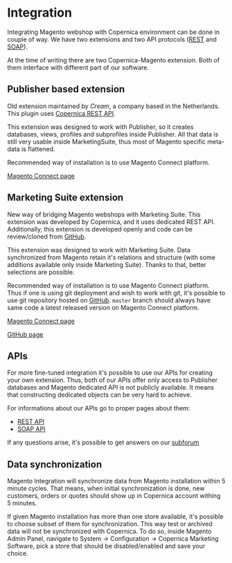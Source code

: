 # Integration

Integrating Magento webshop with Copernica environment can be done in couple of
way. We have two extensions and two API protocols ([REST](https://en.wikipedia.org/wiki/Representational_state_transfer) and [SOAP](https://en.wikipedia.org/wiki/SOAP)).

At the time of writing there are two Copernica-Magento extension. Both of them 
interface with different part of our software.

## Publisher based extension

Old extension maintained by *Cream*, a company based in the Netherlands. This 
plugin uses [Copernica REST API](http://www.copernica.com/en/support/rest/the-copernica-rest-api "Copernica REST API documentation page").

This extension was designed to work with Publisher, so it creates databases, 
views, profiles and subprofiles inside Publisher. All that data is still very 
usable inside MarketingSuite, thus most of Magento specific meta-data is 
flattened.

Recommended way of installation is to use Magento Connect platform.

[Magento Connect page](http://www.magentocommerce.com/magento-connect/copernica-marketing-software.html)

## Marketing Suite extension

New way of bridging Magento webshops with Marketing Suite. This extension was
developed by Copernica, and it uses dedicated REST API. Additionally, this 
extension is developed openly and code can be review/cloned from [GitHub]((https://github.com/CopernicaMarketingSoftware/MAGENTO)).

This extension was designed to work with Marketing Suite. Data synchronized from
Magento retain it's relations and structure (with some additions available only
inside Marketing Suite). Thanks to that, better selections are possible.

Recommended way of installation is to use Magento Connect platform. Thus if one
is using git deployment and wish to work with git, it's possible to use git 
repository hosted on [GitHub](https://github.com/CopernicaMarketingSoftware/MAGENTO).
`master` branch should always have same code a latest released version on Magento 
Connect platform.

[Magento Connect page](http://www.magentocommerce.com/magento-connect/copernica.html)

[GitHub page](https://github.com/CopernicaMarketingSoftware/MAGENTO)

## APIs

For more fine-tuned integration it's possible to use our APIs for creating your
own extension. Thus, both of our APIs offer only access to Publisher databases
and Magento dedicated API is not publicly available. It means that constructing
dedicated objects can be very hard to achieve.

For informations about our APIs go to proper pages about them:

- [REST API](http://www.copernica.com/en/support/rest/the-copernica-rest-api)
- [SOAP API](http://www.copernica.com/en/support/soap-api-documentation)

If any questions arise, it's possible to get answers on our [subforum](http://www.copernica.com/en/forum/category/28)

## Data synchronization

Magento Integration will synchronize data from Magento installation within 
5 minute cycles. That means, when initial synchronization is done, new customers, 
orders or quotes should show up in Copernica account withing 5 minutes. 

If given Magento installation has more than one store available, it's possible 
to choose subset of them for synchronization. This way test or archived data 
will not be synchronized with Copernica. To do so, inside Magento Admin Panel, 
navigate to System -> Configuration -> Copernica Marketing Software, pick 
a store that should be disabled/enabled and save your choice.
